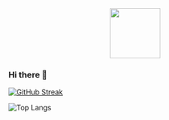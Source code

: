 <div id="header" align="center">   
  <img src="https://media.giphy.com/media/M9gbBd9nbDrOTu1Mqx/giphy.gif" width="100"/>  
</div>  

### Hi there 👋  

[![GitHub Streak](https://github-readme-streak-stats.herokuapp.com/?user=Snr1s3)](https://git.io/streak-stats)   

![Top Langs](https://github-readme-stats.vercel.app/api/top-langs/?username=Snr1s3&langs_count=8)

